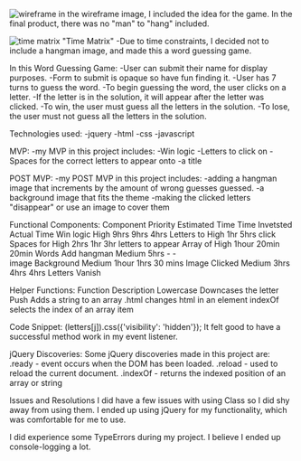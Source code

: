![wireframe](https://git.generalassemb.ly/jkarlin929/PROJECT-1-PROMPT/blob/master/project1wireframe.JPG "Wireframe")
in the wireframe image, I included the idea for the game.
In the final product, there was no "man" to "hang" included.

![time matrix](https://git.generalassemb.ly/jkarlin929/PROJECT-1-PROMPT/blob/master/timematrix.JPG) "Time Matrix"
-Due to time constraints, I decided not to include a hangman image, and made this a word guessing game.

In this Word Guessing Game:
-User can submit their name for display purposes.
-Form to submit is opaque so have fun finding it.
-User has 7 turns to guess the word.
-To begin guessing the word, the user clicks on a letter.
-If the letter is in the solution, it will appear after the letter was clicked.
-To win, the user must guess all the letters in the solution.
-To lose, the user must not guess all the letters in the solution.

Technologies used:
-jquery
-html
-css
-javascript

MVP:
-my MVP in this project includes:
    -Win logic
    -Letters to click on
    -Spaces for the correct letters to appear onto
    -a title

POST MVP:
-my POST MVP in this project includes:
    -adding a hangman image that increments by the amount of wrong guesses guessed.
    -a background image that fits the theme
    -making the clicked letters "disappear" or use an image to cover them

Functional Components:
Component   Priority    Estimated Time  Time Invetsted  Actual Time
Win logic   High        9hrs            9hrs           4hrs
Letters to  High        1hr                            5hrs
click
Spaces for  High        2hrs            1hr            3hr
letters to
appear
Array of    High        1hour           20min          20min
Words
Add hangman Medium      5hrs            -               -      
image
Background  Medium      1hour           1hrs          30 mins
Image
Clicked     Medium      3hrs            4hrs            4hrs
Letters
Vanish

Helper Functions:
Function                    Description
Lowercase                   Downcases the letter
Push                        Adds a string to an array
.html                       changes html in an element
indexOf                     selects the index of an array item

Code Snippet:
$($letters[j]).css({'visibility': 'hidden'});
It felt good to have a successful method work
in my event listener. 

jQuery Discoveries:
Some jQuery discoveries made in this project are:
.ready - event occurs when the DOM has been loaded.
.reload - used to reload the current document.
.indexOf - returns the indexed position of an array or string

Issues and Resolutions
I did have a few issues with using Class so I did shy away from using them.
I ended up using jQuery for my functionality, which was comfortable for me to use.

I did experience some TypeErrors during my project.
I believe I ended up console-logging a lot.
